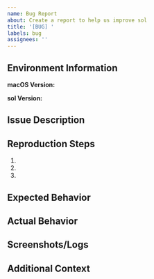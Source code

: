 ```yaml
---
name: Bug Report
about: Create a report to help us improve sol
title: '[BUG] '
labels: bug
assignees: ''
---
```


<!--
Thanks for reporting an issue with sol!
Please fill out all required sections below to help us address your issue quickly.
-->

## Environment Information

<!-- These fields are required. Your issue may be closed if this information is missing. -->

**macOS Version:**

<!-- Required: Include your macOS version (e.g., macOS 14.3 Sonoma) -->

**sol Version:**

<!-- Required: Please provide your sol version (run `sol --version` in terminal) -->

## Issue Description

<!-- A clear and concise description of the bug -->

## Reproduction Steps

<!-- Required: Provide detailed steps to reproduce the behavior -->

1.
2.
3. <!-- Add more steps as needed -->

## Expected Behavior

<!-- What you expected to happen -->

## Actual Behavior

<!-- What actually happened instead -->

## Screenshots/Logs

<!-- If applicable, add screenshots, error messages, or log output to help explain your problem -->

## Additional Context

<!-- Add any other context about the problem here -->
